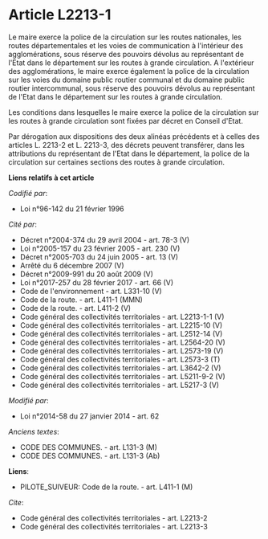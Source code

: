 # Article L2213-1

Le maire exerce la police de la circulation sur les routes nationales, les routes départementales et les voies de
communication à l'intérieur des agglomérations, sous réserve des pouvoirs dévolus au représentant de l'Etat dans le
département sur les routes à grande circulation.  A  l'extérieur des agglomérations, le maire exerce également la police de
la circulation sur les voies du domaine public routier communal et du  domaine public routier intercommunal, sous réserve des
pouvoirs dévolus  au représentant de l'Etat dans le département sur les routes à grande  circulation. 

Les conditions dans lesquelles le maire exerce la police de la circulation sur les routes à grande circulation sont fixées
par décret en Conseil d'Etat. 

Par dérogation aux dispositions des deux alinéas précédents et à celles des articles L. 2213-2 et L. 2213-3, des décrets
peuvent transférer, dans les attributions du représentant de l'Etat dans le département, la police de la circulation sur
certaines sections des routes à grande circulation.

**Liens relatifs à cet article**

_Codifié par_:

  - Loi n°96-142 du 21 février 1996

_Cité par_:

  - Décret n°2004-374 du 29 avril 2004 - art. 78-3 (V)
  - Loi n°2005-157 du 23 février 2005 - art. 230 (V)
  - Décret n°2005-703 du 24 juin 2005 - art. 13 (V)
  - Arrêté du 6 décembre 2007 (V)
  - Décret n°2009-991 du 20 août 2009 (V)
  - Loi n°2017-257 du 28 février 2017 - art. 66 (V)
  - Code de l'environnement - art. L331-10 (V)
  - Code de la route. - art. L411-1 (MMN)
  - Code de la route. - art. L411-2 (V)
  - Code général des collectivités territoriales - art. L2213-1-1 (V)
  - Code général des collectivités territoriales - art. L2215-10 (V)
  - Code général des collectivités territoriales - art. L2512-14 (V)
  - Code général des collectivités territoriales - art. L2564-20 (V)
  - Code général des collectivités territoriales - art. L2573-19 (V)
  - Code général des collectivités territoriales - art. L2573-3 (T)
  - Code général des collectivités territoriales - art. L3642-2 (V)
  - Code général des collectivités territoriales - art. L5211-9-2 (V)
  - Code général des collectivités territoriales - art. L5217-3 (V)

_Modifié par_:

  - Loi n°2014-58 du 27 janvier 2014 - art. 62

_Anciens textes_:

  - CODE DES COMMUNES. - art. L131-3 (M)
  - CODE DES COMMUNES. - art. L131-3 (Ab)

**Liens**:

  - PILOTE_SUIVEUR: Code de la route. - art. L411-1 (M)

_Cite_:

  - Code général des collectivités territoriales - art. L2213-2
  - Code général des collectivités territoriales - art. L2213-3
